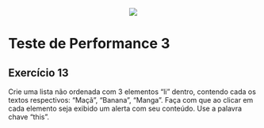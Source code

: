 <p align="center">
    <img src="https://www.infnet.edu.br/infnet/wp-content/themes/infnet.homepage//assets/img/LogoInfnetRodape.png"/>
</p>

# Teste de Performance 3

## Exercício 13

Crie uma lista não ordenada com 3 elementos “li” dentro, contendo cada os textos respectivos: “Maçã”, “Banana”, “Manga”. Faça com que ao clicar em cada elemento seja exibido um alerta com seu conteúdo. Use a palavra chave “this”.
